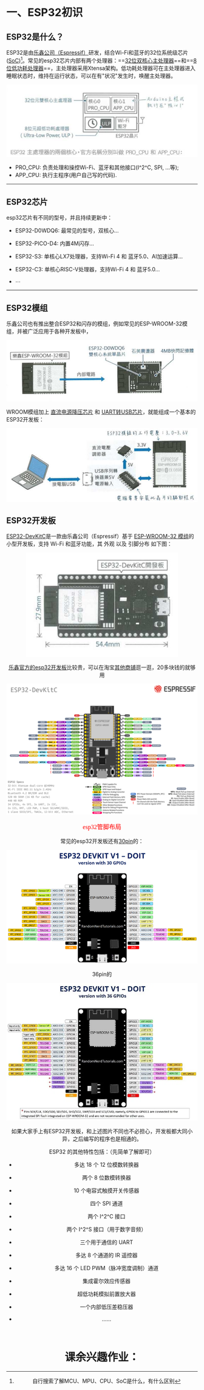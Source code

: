 # 一、ESP32初识

## ESP32是什么？

ESP32是由[乐鑫公司（Espressif）](https://www.espressif.com/zh-hans)研发，结合Wi-Fi和蓝牙的32位系统级芯片([SoC](https://www.notion.so/MCU-MPU-CPU-SOC-94425e22bac548a0a254df2a4dd4c13f))[^1]。常见的esp32芯片内部有两个处理器：==<u>32位双核心主处理器</u>==和==<u>8位低功耗处理器</u>==，主处理器采用Xtensa架构。低功耗处理器可在主处理器进入睡眠状态时，维持在运行状态，可以在有"状况"发生时，唤醒主处理器。

![doublecpu](https://raw.githubusercontent.com/wild-civil/typora_img/main/images/esp32doublecpu.png)

- PRO_CPU: 负责处理和操控Wi-Fi、蓝牙和其他接口(I^2^C, SPI, ...等);
- APP_CPU: 执行主程序(用户自己写的代码).

---

## ESP32芯片

esp32芯片有不同的型号，并且持续更新中：


- ESP32-D0WDQ6: 最常见的型号，双核心...

- ESP32-PICO-D4: 内置4M闪存...
- ESP32-S3: 单核心LX7处理器，支持Wi-Fi 4 和 蓝牙5.0、AI加速运算...
- ESP32-C3: 单核心RISC-V处理器，支持Wi-Fi 4 和 蓝牙5.0...

- $\cdots$

---

## ESP32模组

乐鑫公司也有推出整合ESP32和闪存的模组，例如常见的ESP-WROOM-32模组，并被广泛应用于各种开发板中，

![](https://raw.githubusercontent.com/wild-civil/typora_img/main/images/espwromm32.png)

WROOM模组加上 <u>直流电源降压芯片</u> 和 <u>UART转USB芯片</u>，就能组成一个基本的ESP32开发板： 

![](https://raw.githubusercontent.com/wild-civil/typora_img/main/images/uartusb.png)



## ESP32开发板

[ESP32-DevKitC](https://www.espressif.com.cn/zh-hans/products/devkits/esp32-devkitc)是一款由乐鑫公司（Espressif）基于 <u>ESP-WROOM-32 模组</u>的小型开发板，支持 Wi-Fi 和蓝牙功能，其 外观 以及 引脚分布 如下图：

<div align='center'>
  <img src='https://raw.githubusercontent.com/wild-civil/typora_img/main/images/esp32devkitc.png' width=400>

 [乐鑫官方的esp32开发板](https://item.taobao.com/item.htm?spm=a1z0k.7386009.0.d4919233.6d2e37deRt5GV0&id=542143157571&_u=t2dmg8j26111)比较贵，可以在淘宝[其他商铺](https://item.taobao.com/item.htm?spm=a1z0k.7386009.0.0.6d2e37deRt5GV0&id=621962869215&_u=t2dmg8j26111)逛一逛，20多块钱的就够用

<div align='center'>
  <img src='https://raw.githubusercontent.com/wild-civil/typora_img/main/images/esp32-devkitC-v4-pinout.png'>
  <p align='center' style='font-size:16px;font-family:kaiti;color:red'>esp32管脚布局</p>
</div>


常见的esp32开发板还有[30pin](https://item.taobao.com/item.htm?id=547273459044&_u=t2dmg8j26111)的：


![30](https://raw.githubusercontent.com/wild-civil/typora_img/main/images/ESP3230GPIO.jpg)



36pin的

![36](https://raw.githubusercontent.com/wild-civil/typora_img/main/images/ESP3236GPIOS.jpg)



如果大家手上有ESP32开发板，和上述图片不同也不必担心，开发板都大同小异，之后编写的程序也是相通的。





ESP32 的其他特性包括：（先简单了解即可）

- 多达 18 个 12 位模数转换器
- 两个 8 位数模转换器
- 10 个电容式触摸开关传感器
- 四个 SPI 通道
- 两个 I^2^C 接口
- 两个 I^2^S 接口（用于数字音频）
- 三个用于通信的 UART
- 多达 8 个通道的 IR 遥控器
- 多达 16 个 LED PWM（脉冲宽度调制）通道
- 集成霍尔效应传感器
- 超低功耗模拟前置放大器
- 一个内部低压差稳压器

- ……



​      



# 课余兴趣作业：

[^1]:自行搜索了解MCU、MPU、CPU、SoC是什么，有什么区别

